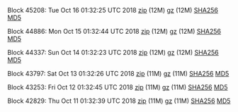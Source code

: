Block 45208: Tue Oct 16 01:32:25 UTC 2018 [zip](https://files.01coin.io/testnet/2018-10-16/bootstrap.dat.zip) (12M) [gz](https://files.01coin.io/testnet/2018-10-16/bootstrap.dat.tar.gz) (12M) [SHA256](https://files.01coin.io/testnet/2018-10-16/sha256.txt) [MD5](https://files.01coin.io/testnet/2018-10-16/md5.txt)

Block 44886: Mon Oct 15 01:32:44 UTC 2018 [zip](https://files.01coin.io/testnet/2018-10-15/bootstrap.dat.zip) (12M) [gz](https://files.01coin.io/testnet/2018-10-15/bootstrap.dat.tar.gz) (12M) [SHA256](https://files.01coin.io/testnet/2018-10-15/sha256.txt) [MD5](https://files.01coin.io/testnet/2018-10-15/md5.txt)

Block 44337: Sun Oct 14 01:32:23 UTC 2018 [zip](https://files.01coin.io/testnet/2018-10-14/bootstrap.dat.zip) (12M) [gz](https://files.01coin.io/testnet/2018-10-14/bootstrap.dat.tar.gz) (12M) [SHA256](https://files.01coin.io/testnet/2018-10-14/sha256.txt) [MD5](https://files.01coin.io/testnet/2018-10-14/md5.txt)

Block 43797: Sat Oct 13 01:32:26 UTC 2018 [zip](https://files.01coin.io/testnet/2018-10-13/bootstrap.dat.zip) (11M) [gz](https://files.01coin.io/testnet/2018-10-13/bootstrap.dat.tar.gz) (11M) [SHA256](https://files.01coin.io/testnet/2018-10-13/sha256.txt) [MD5](https://files.01coin.io/testnet/2018-10-13/md5.txt)

Block 43253: Fri Oct 12 01:32:45 UTC 2018 [zip](https://files.01coin.io/testnet/2018-10-12/bootstrap.dat.zip) (11M) [gz](https://files.01coin.io/testnet/2018-10-12/bootstrap.dat.tar.gz) (11M) [SHA256](https://files.01coin.io/testnet/2018-10-12/sha256.txt) [MD5](https://files.01coin.io/testnet/2018-10-12/md5.txt)

Block 42829: Thu Oct 11 01:32:39 UTC 2018 [zip](https://files.01coin.io/testnet/2018-10-11/bootstrap.dat.zip) (11M) [gz](https://files.01coin.io/testnet/2018-10-11/bootstrap.dat.tar.gz) (11M) [SHA256](https://files.01coin.io/testnet/2018-10-11/sha256.txt) [MD5](https://files.01coin.io/testnet/2018-10-11/md5.txt)
